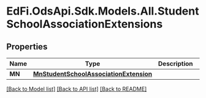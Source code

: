 # EdFi.OdsApi.Sdk.Models.All.StudentSchoolAssociationExtensions
## Properties

Name | Type | Description | Notes
------------ | ------------- | ------------- | -------------
**MN** | [**MnStudentSchoolAssociationExtension**](MnStudentSchoolAssociationExtension.md) |  | [optional] 

[[Back to Model list]](../README.md#documentation-for-models) [[Back to API list]](../README.md#documentation-for-api-endpoints) [[Back to README]](../README.md)

